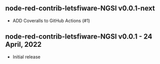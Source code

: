 ## node-red-contrib-letsfiware-NGSI v0.0.1-next

-   ADD Coveralls to GitHub Actions (#1)

## node-red-contrib-letsfiware-NGSI v0.0.1 - 24 April, 2022

-   Initial release
